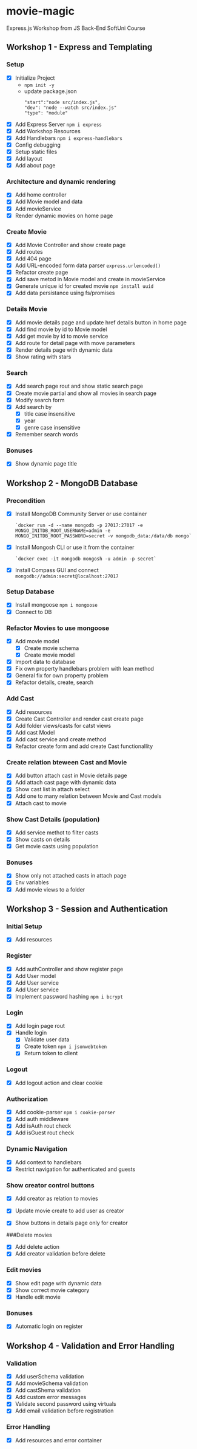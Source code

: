 # movie-magic
Express.js Workshop from JS Back-End SoftUni Course

## Workshop 1 - Express and Templating

### Setup
- [x] Initialize Project
  - `npm init -y`
  - update package.json
    ```
    "start":"node src/index.js",
    "dev": "node --watch src/index.js"
    "type": "module"
    ```
- [x] Add Express Server `npm i express`
- [x] Add Workshop Resources
- [x] Add Handlebars `npm i express-handlebars`
- [x] Config debugging
- [x] Setup static files
- [x] Add layout
- [x] Add about page

### Architecture and dynamic rendering
- [x] Add home controller
- [x] Add Movie model and data
- [x] Add movieService
- [x] Render dynamic movies on home page

### Create Movie
- [x] Add Movie Controller and show create page
- [x]  Add routes
- [x]  Add 404 page
- [x]  Add URL-encoded form data parser `express.urlencoded()`
- [x]  Refactor create page
- [x]  Add save metod in Movie model and create in movieService
- [x]  Generate unique id for created movie `npm install uuid`
- [x]  Add data persistance using fs/promises

### Details Movie
- [x]  Add movie details page and update href details button in home page
- [x]  Add find movie by id to Movie model
- [x]  Add get movie by id to movie service
- [x]  Add route for detail page with move parameters
- [x]  Render details page with dynamic data 
- [x]  Show rating with stars

### Search

- [x]  Add search page rout and show static search page
- [x]  Create movie partial and show all movies in search page
- [x]  Modify search form
- [x]  Add search by
    - [x] title case insensitive 
    - [x] year 
    - [x] genre case insensitive 
- [x] Remember search words

### Bonuses

- [x] Show dynamic page title

## Workshop 2 - MongoDB Database

### Precondition

- [x] Install MongoDB Community Server or use container 

      `docker run -d --name mongodb -p 27017:27017 -e MONGO_INITDB_ROOT_USERNAME=admin -e MONGO_INITDB_ROOT_PASSWORD=secret -v mongodb_data:/data/db mongo`

- [x] Install Mongosh CLI оr use it from the container

      `docker exec -it mongodb mongosh -u admin -p secret`

- [x] Install Compass GUI and connect `mongodb://admin:secret@localhost:27017`

### Setup Database

- [x] Install mongoose `npm i mongoose`
- [x] Connect to DB

### Refactor Movies to use mongoose
 - [x] Add movie model
   - [x] Create movie schema
   - [x] Create movie model
 - [x] Import data to database
 - [x] Fix own property handlebars problem with lean method
 - [x] General fix for own property problem
 - [x] Refactor details, create, search

### Add Cast

- [x] Add resources
- [x] Create Cast Controller and render cast create page
- [x] Add folder views/casts for catst views
- [x] Add cast Model
- [x] Add cast service and create method
- [x] Refactor create form and add create Cast functionallity

### Create relation bteween Cast and Movie

- [x] Add button attach cast in Movie details page
- [x] Add attach cast page with dynamic data
- [x] Show cast list in attach select
- [x] Add one to many relation between Movie and Cast models
- [x] Attach cast to movie

### Show Cast Details (population)

- [x] Add service methot to filter casts
- [x] Show casts on details
- [x] Get movie casts using population

### Bonuses

- [x] Show only not attached casts in attach page
- [x] Env variables
- [x] Add movie views to a folder

## Workshop 3 - Session and Authentication

### Initial Setup

- [x] Add resources

### Register

- [x] Add authController and show register page
- [x] Add User model
- [x] Add User service
- [x] Add User service
- [x] Implement password hashing `npm i bcrypt`

### Login

- [x] Add login page rout
- [x] Handle login 
  - [x] Validate user data
  - [x] Create token `npm i jsonwebtoken`
  - [x] Return token to client

### Logout

- [x] Add logout action and clear cookie

### Authorization

- [x] Add cookie-parser `npm i cookie-parser`
- [x] Add auth middleware 
- [x] Add isAuth rout check
- [x] Add isGuest rout check

### Dynamic Navigation

- [x] Add context to handlebars
- [x] Restrict navigation for authenticated and guests

### Show creator control buttons

- [x] Add creator as relation to movies
- [x] Update movie create to add user as creator
- [x] Show buttons in details page only for creator


###Delete movies

- [x] Add delete action
- [x] Add creator validation before delete

### Edit movies

- [x] Show edit page with dynamic data
- [x] Show correct movie category 
- [x] Handle edit movie

### Bonuses
- [x] Automatic login on register

## Workshop 4 - Validation and Error Handling

### Validation

- [x] Add userSchema validation
- [x] Add movieSchema validation
- [x] Add castShema validation
- [x] Add custom error messages
- [x] Validate second password using virtuals 
- [x] Add email validation before registration

### Error Handling

- [x] Add resources and error container